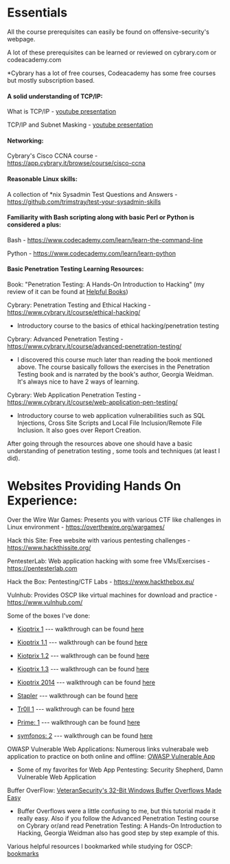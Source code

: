 # Essentials

All the course prerequisites can easily be found on offensive-security's webpage.

A lot of these prerequisites can be learned or reviewed on cybrary.com or codeacademy.com
  
  *Cybrary has a lot of free courses, Codeacademy has some free courses but mostly subscription based.

#### A solid understanding of TCP/IP:
What is TCP/IP - [youtube presentation](https://www.youtube.com/watch?v=PpsEaqJV_A0)

TCP/IP and Subnet Masking - [youtube presentation](https://www.youtube.com/watch?v=EkNq4TrHP_U)

#### Networking: 

Cybrary's Cisco CCNA course - https://app.cybrary.it/browse/course/cisco-ccna

#### Reasonable Linux skills:

A collection of *nix Sysadmin Test Questions and Answers - https://github.com/trimstray/test-your-sysadmin-skills

#### Familiarity with Bash scripting along with basic Perl or Python is considered a plus:

Bash - https://www.codecademy.com/learn/learn-the-command-line

Python - https://www.codecademy.com/learn/learn-python

#### Basic Penetration Testing Learning Resources:

Book: "Penetration Testing: A Hands-On Introduction to Hacking" (my review of it can be found at [Helpful Books](https://github.com/lifesfun101/Offensive-Security/blob/master/Helpful%20Material/Helpful%20Books.md))

Cybrary: Penetration Testing and Ethical Hacking - https://www.cybrary.it/course/ethical-hacking/
          
   * Introductory course to the basics of ethical hacking/penetration testing

Cybrary: Advanced Penetration Testing - https://www.cybrary.it/course/advanced-penetration-testing/
          
   * I discovered this course much later than reading the book mentioned above. 
            The course basically follows the exercises in the Penetration Testing book 
            and is narrated by the book's author, Georgia Weidman. It's always nice to have 2 ways of learning.

Cybrary: Web Application Penetration Testing - https://www.cybrary.it/course/web-application-pen-testing/
          
   * Introductory course to web application vulnerabilities such as SQL Injections, Cross Site Scripts and 
            Local File Inclusion/Remote File Inclusion. It also goes over Report Creation.

After going through the resources above one should have a basic understanding of penetration testing , some tools and techniques (at least I did).

# Websites Providing Hands On Experience:

Over the Wire War Games: Presents you with various CTF like challenges in Linux environment - https://overthewire.org/wargames/

Hack this Site: Free website with various pentesting challenges - https://www.hackthissite.org/

PentesterLab: Web application hacking with some free VMs/Exercises - https://pentesterlab.com

Hack the Box: Pentesting/CTF Labs - https://www.hackthebox.eu/

Vulnhub: Provides OSCP like virtual machines for download and practice - https://www.vulnhub.com/

   Some of the boxes I've done: 
      
   *   [Kioptrix 1](https://www.vulnhub.com/entry/kioptrix-level-1-1,22/)    --- walkthrough can be found [here](https://lifesfun101.github.io/2019/08/29/kioptrix-1-walkthrough.html)
        
   *   [Kioptrix 1.1](https://www.vulnhub.com/entry/kioptrix-level-11-2,23/) --- walkthrough can be found [here](https://lifesfun101.github.io/2019/08/30/kioptrix-1.1-walkthrough.html)
       
   *   [Kiotprix 1.2](https://www.vulnhub.com/entry/kioptrix-level-12-3,24/) --- walkthrough can be found [here](https://lifesfun101.github.io/2019/09/02/kioptrix-1.2-walkthrough.html)
        
   *   [Kioptrix 1.3](https://www.vulnhub.com/entry/kioptrix-level-13-4,25/) --- walkthrough can be found [here](https://lifesfun101.github.io/2019/09/05/kioptrix-1.3-walkthrough.html)
        
   *   [Kioptrix 2014](https://www.vulnhub.com/entry/kioptrix-2014-5,62/) --- walkthrough can be found [here](https://lifesfun101.github.io/2019/09/06/kioptrix-5-walkthrough.html)
        
   *   [Stapler](https://www.vulnhub.com/entry/stapler-1,150/)  --- walkthrough can be found [here](https://github.com/lifesfun101/Offensive-Security/blob/master/Walkthroughs/Stapler/Stapler_Walkthrough.md)
        
   *   [Tr0ll 1](https://www.vulnhub.com/entry/tr0ll-1,100/) --- walkthrough can be found [here](https://lifesfun101.github.io/2019/09/17/Tr0ll_1-walkthrough.html)
     
   *   [Prime: 1](https://www.vulnhub.com/entry/prime-1,358/) --- walkthrough can be found [here](https://lifesfun101.github.io/2019/09/15/Prime_1-walkthrough.html)
   
   *   [symfonos: 2](https://www.vulnhub.com/entry/symfonos-2,331/)   --- walkthrough can be found [here](https://lifesfun101.github.io/2019/09/09/Symphonos2-walkthrough.html)
                                   

OWASP Vulnerable Web Applications: Numerous links vulnerabale web application to practice on both online and offline: [OWASP Vulnerable App](https://www.owasp.org/index.php/OWASP_Vulnerable_Web_Applications_Directory_Project)
      
   * Some of my favorites for Web App Pentesting: Security Shepherd, Damn Vulnerable Web Application
 
Buffer OverFlow: [VeteranSecurity's 32-Bit Windows Buffer Overflows Made Easy](https://veteransec.com/2018/09/10/32-bit-windows-buffer-overflows-made-easy/)

   * Buffer Overflows were a little confusing to me, but this tutorial made it really easy. 
      Also if you follow the Advanced Penetration Testing course on Cybrary 
      or/and read Penetration Testing: A Hands-On Introduction to Hacking, 
      Georgia Weidman also has good step by step example of this.
 
 
Various helpful resources I bookmarked while studying for OSCP: [bookmarks](https://github.com/lifesfun101/Offensive-Security/raw/master/Helpful%20Material/OSCP_bookmarks.html) 
